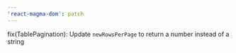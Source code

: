 ```yaml
---
'react-magma-dom': patch
---
```


fix(TablePagination): Update `newRowsPerPage` to return a number instead of a string
